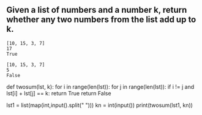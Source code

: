 ## Given a list of numbers and a number k, return whether any two numbers from the list add up to k.

```
[10, 15, 3, 7] 
17
True

[10, 15, 3, 7]
5
False
```



def twosum(lst, k):
    for i in range(len(lst)):
        for j in range(len(lst)):
            if i != j and lst[i] + lst[j] == k:
                return True
    return False

lst1 = list(map(int,input().split(" ")))
kn = int(input())
print(twosum(lst1, kn))
        
